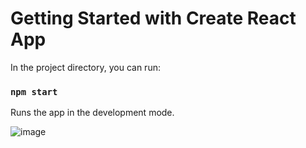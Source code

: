 # Getting Started with Create React App

In the project directory, you can run:

### `npm start`

Runs the app in the development mode.

![image](https://github.com/lnikol00/calculator-react/assets/122328343/c86c1ac5-7e9f-4b1b-bb5c-98891e4a93b7)
